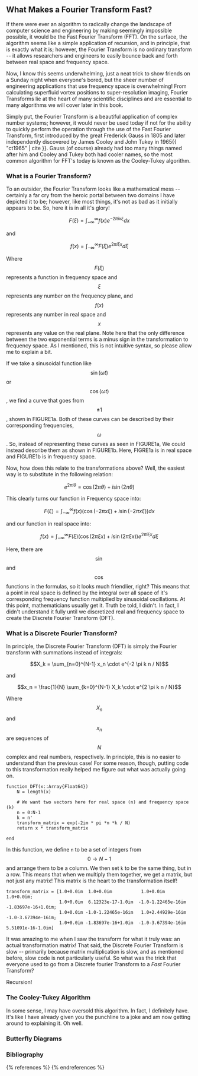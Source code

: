 ## What Makes a Fourier Transform Fast?

If there were ever an algorithm to radically change the landscape of computer science and engineering by making seemingly impossible possible, it would be the Fast Fourier Transform (FFT). On the surface, the algorithm seems like a simple application of recursion, and in principle, that is exactly what it is; however, the Fourier Transform is no ordinary transform -- it allows researchers and engineers to easily bounce back and forth between real space and frequency space. 

Now, I know this seems underwhelming, just a neat trick to show friends on a Sunday night when everyone's bored, but the sheer number of engineering applications that use frequency space is overwhelming! From calculating superfluid vortex positions to super-resolution imaging, Fourier Transforms lie at the heart of many scientific disciplines and are essential to many algorithms we will cover later in this book. 

Simply put, the Fourier Transform is a beautiful application of complex number systems; however, it would never be used today if not for the ability to quickly perform the operation through the use of the Fast Fourier Transform, first introduced by the great Frederick Gauss in 1805 and later independently discovered by James Cooley and John Tukey in 1965{{ "ct1965" | cite }}. Gauss (of course) already had too many things named after him and Cooley and Tukey both had cooler names, so the most common algorithm for FFT's today is known as the Cooley-Tukey algorithm.

### What is a Fourier Transform?

To an outsider, the Fourier Transform looks like a mathematical mess -- certainly a far cry from the heroic portal between two domains I have depicted it to be; however, like most things, it's not as bad as it initially appears to be. So, here it is in all it's glory!

$$F(\xi) = \int_{-\infty} ^\infty f(x) e^{-2 \pi i x \xi} dx$$

and

$$f(x) = \int_{-\infty} ^\infty F(\xi) e^{2 \pi i \xi x} d\xi$$

Where $$F(\xi)$$ represents a function in frequency space and $$\xi$$ represents any number on the frequency plane, and $$f(x)$$ represents any number in real space and $$x$$ represents any value on the real plane. Note here that the only difference between the two exponential terms is a minus sign in the transformation to frequency space. As I mentioned, this is not intuitive syntax, so please allow me to explain a bit.

If we take a sinusoidal function like $$\sin(\omega t)$$ or $$\cos(\omega t)$$, we find a curve that goes from $$\pm1$$, shown in FIGURE1a. Both of these curves can be described by their corresponding frequencies, $$\omega$$. So, instead of representing these curves as seen in FIGURE1a, We could instead describe them as shown in FIGURE1b. Here, FIGRE1a is in real space and FIGURE1b is in frequency space. 

Now, how does this relate to the transformations above? Well, the easiest way is to substitute in the following relation:

$$e^{2 \pi i \theta} = \cos(2 \pi \theta) + i \sin(2 \pi \theta)$$

This clearly turns our function in Frequency space into:

$$F(\xi) = \int_{-\infty} ^\infty f(x) (\cos(-2 \pi x \xi) + i \sin(-2 \pi x \xi))dx$$

and our function in real space into:

$$f(x) = \int_{-\infty} ^\infty F(\xi) (\cos(2 \pi \xi x) + i \sin(2 \pi \xi x))e^{2 \pi i \xi x} d\xi$$

Here, there are $$\sin$$ and $$\cos$$ functions in the formulas, so it looks much friendlier, right? This means that a point in real space is defined by the integral over all space of it's corresponding frequency function multiplied by sinusoidal oscillations. At this point, mathematicians usually get it. Truth be told, I didn't. In fact, I didn't understand it fully until we discretized real and frequency space to create the Discrete Fourier Transform (DFT).

### What is a Discrete Fourier Transform?

In principle, the Discrete Fourier Transform (DFT) is simply the Fourier transform with summations instead of integrals:

$$X_k = \sum_{n=0}^{N-1} x_n \cdot e^{-2 \pi k n / N}$$

and 

$$x_n = \frac{1}{N} \sum_{k=0}^{N-1} X_k \cdot e^{2 \pi k n / N}$$

Where $$X_n$$ and $$x_n$$ are sequences of $$N$$ complex and real numbers, respectively. In principle, this is no easier to understand than the previous case! For some reason, though, putting code to this transformation really helped me figure out what was actually going on.

```
function DFT(x::Array{Float64})
    N = length(x)

    # We want two vectors here for real space (n) and frequency space (k)
    n = 0:N-1
    k = n'
    transform_matrix = exp(-2im * pi *n *k / N)
    return x * transform_matrix

end
```

In this function, we define `n` to be a set of integers from $$0 \rightarrow N-1$$ and arrange them to be a column. We then set `k` to be the same thing, but in a row. This means that when we multiply them together, we get a matrix, but not just any matrix! This matrix is the heart to the transformation itself!

```
transform_matrix = [1.0+0.0im  1.0+0.0im           1.0+0.0im          1.0+0.0im; 
                    1.0+0.0im  6.12323e-17-1.0im  -1.0-1.22465e-16im -1.83697e-16+1.0im; 
                    1.0+0.0im -1.0-1.22465e-16im   1.0+2.44929e-16im -1.0-3.67394e-16im; 
                    1.0+0.0im -1.83697e-16+1.0im  -1.0-3.67394e-16im  5.51091e-16-1.0im]
```

It was amazing to me when I saw the transform for what it truly was: an actual transformation matrix! That said, the Discrete Fourier Transform is slow -- primarily because matrix multiplication is slow, and as mentioned before, slow code is not particularly useful. So what was the trick that everyone used to go from a Discrete fourier Transform to a *Fast* Fourier Transform? 

Recursion!

### The Cooley-Tukey Algorithm

In some sense, I may have oversold this algorithm. In fact, I definitely have. It's like I have already given you the punchline to a joke and am now getting around to explaining it. Oh well.

### Butterfly Diagrams

### Bibliography

{% references %} {% endreferences %}

